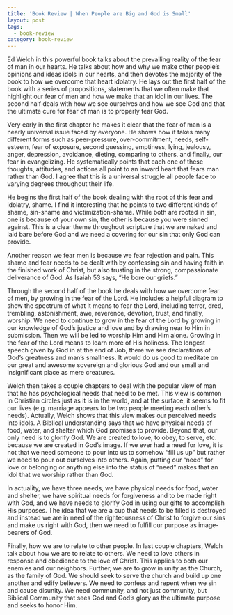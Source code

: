 ```yaml
---
title: 'Book Review | When People are Big and God is Small'
layout: post
tags:
  - book-review
category: book-review
---
```

Ed Welch in this powerful book talks about the prevailing reality of the fear of man in our hearts. He talks about how and why we make other people’s opinions and ideas idols in our hearts, and then devotes the majority of the book to how we overcome that heart idolatry. He lays out the first half of the book with a series of propositions, statements that we often make that highlight our fear of men and how we make that an idol in our lives. The second half deals with how we see ourselves and how we see God and that the ultimate cure for fear of man is to properly fear God.

Very early in the first chapter he makes it clear that the fear of man is a nearly universal issue faced by everyone. He shows how it takes many different forms such as peer-pressure, over-commitment, needs, self-esteem, fear of exposure, second guessing, emptiness, lying, jealousy, anger, depression, avoidance, dieting, comparing to others, and finally, our fear in evangelizing. He systematically points that each one of these thoughts, attitudes, and actions all point to an inward heart that fears man rather than God. I agree that this is a universal struggle all people face to varying degrees throughout their life. 

He begins the first half of the book dealing with the root of this fear and idolatry, shame. I find it interesting that he points to two different kinds of shame, sin-shame and victimization-shame. While both are rooted in sin, one is because of your own sin, the other is because you were sinned against. This is a clear theme throughout scripture that we are naked and laid bare before God and we need a covering for our sin that only God can provide. 

Another reason we fear men is because we fear rejection and pain. This shame and fear needs to be dealt with by confessing sin and having faith in the finished work of Christ, but also trusting in the strong, compassionate deliverance of God. As Isaiah 53 says, “He bore our griefs.”

Through the second half of the book he deals with how we overcome fear of men, by growing in the fear of the Lord. He includes a helpful diagram to show the spectrum of what it means to fear the Lord, including terror, dred, trembling, astonishment, awe, reverence, devotion, trust, and finally, worship. We need to continue to grow in the fear of the Lord by growing in our knowledge of God’s justice and love and by drawing near to Him in submission. Then we will be led to worship Him and Him alone. Growing in the fear of the Lord means to learn more of His holiness. The longest speech given by God in at the end of Job, there we see declarations of God’s greatness and man’s smallness. It would do us good to meditate on our great and awesome sovereign and glorious God and our small and insignificant place as mere creatures.

Welch then takes a couple chapters to deal with the popular view of man that he has psychological needs that need to be met. This view is common in Christian circles just as it is in the world, and at the surface, it seems to fit our lives (e.g. marriage appears to be two people meeting each other’s needs). Actually, Welch shows that this view makes our perceived needs into idols. A Biblical understanding says that we have physical needs of food, water, and shelter which God promises to provide. Beyond that, our only need is to glorify God. We are created to love, to obey, to serve, etc. because we are created in God’s image. If we ever had a need for love, it is not that we need someone to pour into us to somehow “fill us up” but rather we need to pour out ourselves into others. Again, putting our “need” for love or belonging or anything else into the status of “need” makes that an idol that we worship rather than God.

In actuality, we have three needs, we have physical needs for food, water and shelter, we have spiritual needs for forgiveness and to be made right with God, and we have needs to glorify God in using our gifts to accomplish His purposes. The idea that we are a cup that needs to be filled is destroyed and instead we are in need of the righteousness of Christ to forgive our sins and make us right with God, then we need to fulfill our purpose as image-bearers of God.

Finally, how we are to relate to other people. In last couple chapters, Welch talk about how we are to relate to others. We need to love others in response and obedience to the love of Christ. This applies to both our enemies and our neighbors. Further, we are to grow in unity as the Church, as the family of God. We should seek to serve the church and build up one another and edify believers. We need to confess and repent when we sin and cause disunity. We need community, and not just community, but Biblical Community that sees God and God’s glory as the ultimate purpose and seeks to honor Him.
